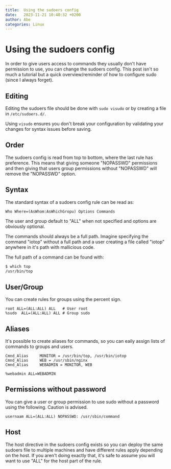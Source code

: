 ```yaml
---
title:  Using the sudoers config
date:   2023-11-21 10:40:32 +0200
author: Abe
categories: Linux
---
```

# Using the sudoers config

In order to give users access to commands they usually don't have permission to
use, you can change the sudoers config. This post isn't so much a tutorial but a
quick overview/reminder of how to configure sudo (since I always forget).

## Editing

Editing the sudoers file should be done with `sudo visudo` or by creating a file
in `/etc/sudoers.d/`.

Using `visudo` ensures you don't break your configuration by validating your
changes for syntax issues before saving.

## Order

The sudoers config is read from top to bottom, where the last rule has
preference. This means that giving someone "NOPASSWD" permissions and then
giving that users group permissions without "NOPASSWD" will remove the
"NOPASSWD" option.

## Syntax

The standard syntax of a sudoers config rule can be read as:

```sudoers
Who Where=(AsWhom:AsWhichGropu) Options Commands
```

The user and group default to "ALL" when not specified and options are obviously
optional.

The commands should always be a full path. Imagine specifying the command
"iotop" without a full path and a user creating a file called "iotop"
anywhere in it's path with mallicious code.

The full path of a command can be found with:

```bash
$ which top
/usr/bin/top
```

## User/Group

You can create rules for groups using the percent sign.

```sudoers
root ALL=(ALL:ALL) ALL   # User root
%sudo  ALL=(ALL:ALL) ALL # Group sudo
```

## Aliases

It's possible to create aliases for commands, so you can eaily assign lists of
commands to groups and users.

```sudoers
Cmnd_Alias     MONITOR = /usr/bin/top, /usr/bin/iotop
Cmnd_Alias     WEB = /usr/sbin/nginx
Cmnd_Alias     WEBADMIN = MONITOR, WEB

%webadmin ALL=WEBADMIN
```

## Permissions without password

You can give a user or group permission to use sudo without a password using the
following. Caution is advised.

```sudoers
usernaam ALL=(ALL:ALL) NOPASSWD: /usr/sbin/command
```

## Host

The host directive in the sudoers config exists so you can deploy the same
sudoers file to multiple machines and have different rules apply depending on
the host. If you aren't doing exactly that, it's safe to assume you will want to
use "ALL" for the host part of the rule.
